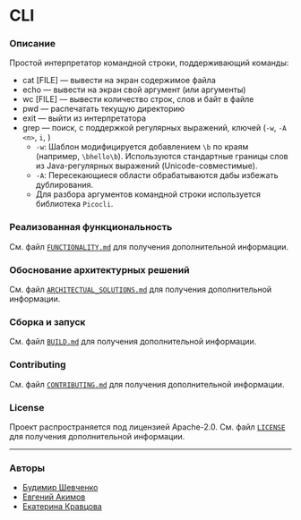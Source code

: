 # CLI

### Описание
Простой интерпретатор командной строки, поддерживающий команды:
- cat [FILE] — вывести на экран содержимое файла
- echo — вывести на экран свой аргумент (или аргументы)
- wc [FILE] — вывести количество строк, слов и байт в файле
- pwd — распечатать текущую директорию
- exit — выйти из интерпретатора
- grep — поиск, с поддержкой регулярных выражений, ключей (`-w`, `-A <n>`, `i`, )
    - `-w`: Шаблон модифицируется добавлением `\b` по краям (например, `\bhello\b`). Используются стандартные границы слов из Java-регулярных выражений (Unicode-совместимые).
    - `-A`: Пересекающиеся области обрабатываются дабы избежать дублирования. 
    - Для разбора аргументов командной строки используется библиотека `Picocli`. 

### Реализованная функциональность
См. файл [`FUNCTIONALITY.md`](docs/FUNCTIONALITY.md) для получения дополнительной информации.

### Обоснование архитектурных решений
См. файл [`ARCHITECTUAL_SOLUTIONS.md`](docs/ARCHITECTUAL_SOLUTIONS.md) для получения дополнительной информации.

### Сборка и запуск
См. файл [`BUILD.md`](docs/BUILD.md) для получения дополнительной информации.

### Contributing
См. файл [`CONTRIBUTING.md`](CONTRIBUTING.md) для получения дополнительной информации.

### License

Проект распространяется под лицензией Apache-2.0. См. файл [`LICENSE`](LICENSE) для получения дополнительной информации.

---

### Авторы

- [Будимир Шевченко](https://github.com/BrudLord)
- [Евгений Акимов](https://github.com/lottery7)
- [Екатерина Кравцова](https://github.com/bdmpea)
